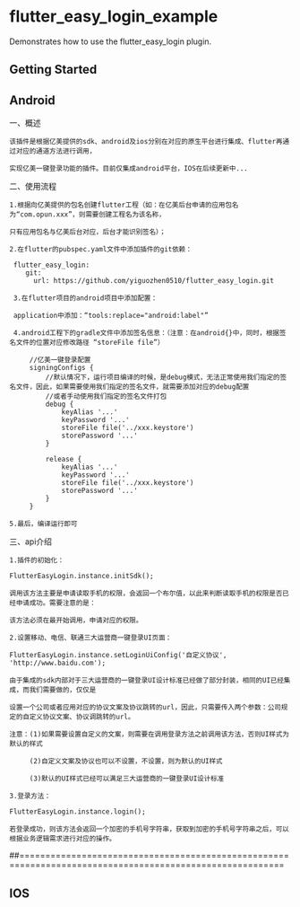 # flutter_easy_login_example

Demonstrates how to use the flutter_easy_login plugin.

## Getting Started

## Android

一、概述

    该插件是根据亿美提供的sdk、android及ios分别在对应的原生平台进行集成、flutter再通过对应的通道方法进行调用，

    实现亿美一键登录功能的插件。目前仅集成android平台，IOS在后续更新中...

二、使用流程

    1.根据向亿美提供的包名创建flutter工程（如：在亿美后台申请的应用包名为“com.opun.xxx”，则需要创建工程名为该名称，

    只有应用包名与亿美后台对应，后台才能识别签名）；

    2.在flutter的pubspec.yaml文件中添加插件的git依赖：

     flutter_easy_login:
        git:
          url: https://github.com/yiguozhen0510/flutter_easy_login.git

     3.在flutter项目的android项目中添加配置：

     application中添加：“tools:replace="android:label"”

     4.android工程下的gradle文件中添加签名信息：（注意：在android{}中，同时，根据签名文件的位置对应修改路径 “storeFile file”）

         //亿美一键登录配置
         signingConfigs {
             //默认情况下，运行项目编译的时候，是debug模式，无法正常使用我们指定的签名文件，因此，如果需要使用我们指定的签名文件，就需要添加对应的debug配置
             //或者手动使用我们指定的签名文件打包
             debug {
                 keyAlias '...'
                 keyPassword '...'
                 storeFile file('../xxx.keystore')
                 storePassword '...'
             }

             release {
                 keyAlias '...'
                 keyPassword '...'
                 storeFile file('../xxx.keystore')
                 storePassword '...'
             }
         }

    5.最后，编译运行即可

三、api介绍

    1.插件的初始化：

    FlutterEasyLogin.instance.initSdk();

    调用该方法主要是申请读取手机的权限，会返回一个布尔值，以此来判断读取手机的权限是否已经申请成功。需要注意的是：

    该方法必须在最开始调用，申请对应的权限。

    2.设置移动、电信、联通三大运营商一键登录UI页面：

    FlutterEasyLogin.instance.setLoginUiConfig('自定义协议', 'http://www.baidu.com');

    由于集成的sdk内部对于三大运营商的一键登录UI设计标准已经做了部分封装，相同的UI已经集成，而我们需要做的，仅仅是

    设置一个公司或者应用对应的协议文案及协议跳转的url，因此，只需要传入两个参数：公司规定的自定义协议文案、协议调跳转的url。

    注意：(1)如果需要设置自定义的文案，则需要在调用登录方法之前调用该方法，否则UI样式为默认的样式

         (2)自定义文案及协议也可以不设置，不设置，则为默认的UI样式

         (3)默认的UI样式已经可以满足三大运营商的一键登录UI设计标准

    3.登录方法：

    FlutterEasyLogin.instance.login();

    若登录成功，则该方法会返回一个加密的手机号字符串，获取到加密的手机号字符串之后，可以根据业务逻辑需求进行对应的操作。


##=========================================================================================================

## IOS